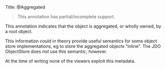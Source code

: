 Title: @Aggregated

[//]: # (content copied to _user-guide_xxx)


> This annotation has partial/incomplete support.

This annotation indicates that the object is aggregated, or wholly owned, by a root object.

This information could in theory provide useful semantics for some object store implementations, eg to store the aggregated objects "inline".  The JDO ObjectStore does *not* use this semantic, however.

At the time of writing none of the viewers exploit this metadata.

